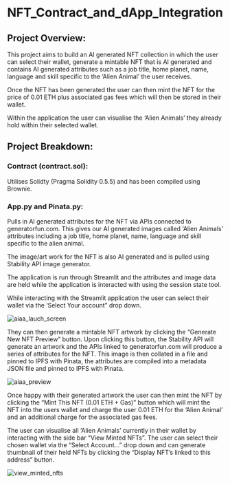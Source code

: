 # NFT_Contract_and_dApp_Integration

## Project Overview:

This project aims to build an AI generated NFT collection in which the user can select their wallet, generate a mintable NFT that is AI generated and contains AI generated attributes such as a job title, home planet, name, language and skill specific to the ‘Alien Animal’ the user receives.

Once the NFT has been generated the user can then mint the NFT for the price of 0.01 ETH plus associated gas fees which will then be stored in their wallet.

Within the application the user can visualise the ‘Alien Animals’ they already hold within their selected wallet.

## Project Breakdown:

### Contract (contract.sol):

Utilises Solidty (Pragma Solidity 0.5.5) and has been compiled using Brownie.

### App.py and Pinata.py:

Pulls in AI generated attributes for the NFT via APIs connected to generatorfun.com. This gives our AI generated images called ‘Alien Animals’ attributes including a job title, home planet, name, language and skill specific to the alien animal.

The image/art work for the NFT is also AI generated and is pulled using Stability API image generator.

The application is run through Streamlit and the attributes and image data are held while the application is interacted with using the session state tool. 

While interacting with the Streamlit application the user can select their wallet via the ‘Select Your account” drop down.

![aiaa_lauch_screen](https://user-images.githubusercontent.com/103994978/196907191-e825849b-aff1-4c76-bda9-f74554f539f6.png)

They can then generate a mintable NFT artwork by clicking the “Generate New NFT Preview” button. Upon clicking this button, the Stability API will generate an artwork and the APIs linked to generatorfun.com will produce a series of attributes for the NFT. This image is then collated in a file and pinned to IPFS with Pinata, the attributes are compiled into a metadata JSON file and pinned to IPFS with Pinata.

![aiaa_preview](https://user-images.githubusercontent.com/103994978/196907632-1630317c-9f06-457f-a60a-615537f179df.png)

Once happy with their generated artwork the user can then mint the NFT by clicking the “Mint This NFT (0.01 ETH + Gas)” button which will mint the NFT into the users wallet and charge the user 0.01 ETH for the ‘Alien Animal’ and an additional charge for the associated gas fees.

The user can visualise all ‘Alien Animals’ currently in their wallet by interacting with the side bar “View Minted NFTs”. The user can select their chosen wallet via the “Select Account…” drop down and can generate thumbnail of their held NFTs by clicking the “Display NFT’s linked to this address” button.

![view_minted_nfts](https://user-images.githubusercontent.com/103994978/196907862-6af4b883-9467-45ee-a44f-13a1085e9141.png)

